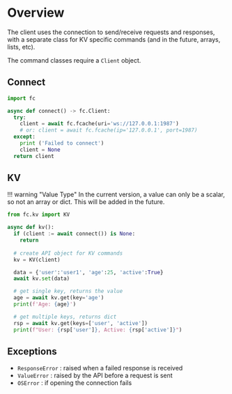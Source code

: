 # Overview

The client uses the connection to send/receive requests and responses, with a separate class for KV specific commands (and in the future, arrays, lists, etc).

The command classes require a `Client` object.

## Connect
```py
import fc

async def connect() -> fc.Client:
  try:
    client = await fc.fcache(uri='ws://127.0.0.1:1987')
    # or: client = await fc.fcache(ip='127.0.0.1', port=1987)
  except:
    print ('Failed to connect')
    client = None
  return client
```

## KV

!!! warning "Value Type"
    In the current version, a value can only be a scalar, so not an array or dict.
    This will be added in the future.

```py
from fc.kv import KV

async def kv():
  if (client := await connect()) is None:
    return
  
  # create API object for KV commands
  kv = KV(client)

  data = {'user':'user1', 'age':25, 'active':True}
  await kv.set(data)

  # get single key, returns the value
  age = await kv.get(key='age')
  print(f'Age: {age}')

  # get multiple keys, returns dict
  rsp = await kv.get(keys=['user', 'active'])
  print(f"User: {rsp['user']}, Active: {rsp['active']}")
```


## Exceptions

- `ResponseError` : raised when a failed response is received
- `ValueError` : raised by the API before a request is sent
- `OSError` : if opening the connection fails
